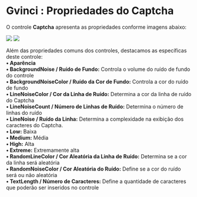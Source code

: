 # Gvinci : Propriedades do Captcha

O controle **Captcha** apresenta as propriedades conforme imagens abaixo:

  
 ![](http://www.gvinci.com.br/manual/captcha_1.zoom80.png)   ![](http://www.gvinci.com.br/manual/captcha_2.zoom80.png)  
  
Além das propriedades comuns dos controles, destacamos as específicas deste controle:  
**• Aparência**  
**• BackgroundNoise / Ruído de Fundo:** Controla o volume do ruído de fundo do controle  
**• BackgroundNoiseColor / Ruído da Cor de Fundo:** Controla a cor do ruído de fundo  
**• LineNoiseColor / Cor da Linha de Ruído:** Determina a cor da linha de ruído do Captcha  
**• LineNoiseCount / Número de Linhas de Ruído:** Determina o número de linhas do ruído  
**• LineNoise / Ruído da Linha:** Determina a complexidade na exibição dos caracteres do Captcha.  
**• Low:** Baixa  
**• Medium:** Média  
**• High:** Alta  
**• Extreme:** Extremamente alta  
**• RandomLineColor / Cor Aleatória da Linha de Ruído:** Determina se a cor da linha será aleatória  
**• RandomNoiseColor / Cor Aleatória do Ruído:** Define se a cor do ruído será ou não aleatória  
**• TextLength / Número de Caracteres:** Define a quantidade de caracteres que poderão ser inseridos no controle


